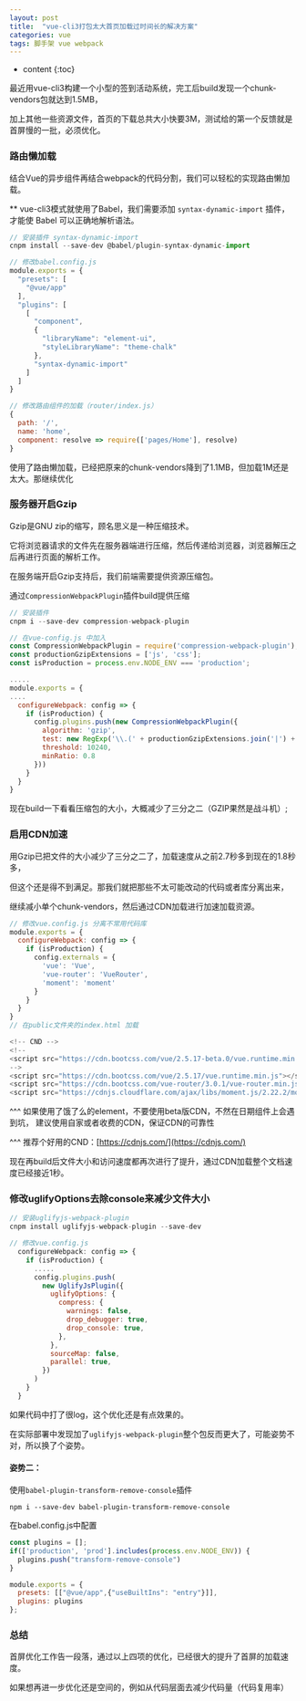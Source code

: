 ```yaml
---
layout: post
title:  "vue-cli3打包太大首页加载过时间长的解决方案"
categories: vue
tags: 脚手架 vue webpack
---
```


* content
{:toc}

最近用vue-cli3构建一个小型的签到活动系统，完工后build发现一个chunk-vendors包就达到1.5MB，

加上其他一些资源文件，首页的下载总共大小快要3M，测试给的第一个反馈就是首屏慢的一批，必须优化。


		   					    
				




### 路由懒加载


结合Vue的异步组件再结合webpack的代码分割，我们可以轻松的实现路由懒加载。

** ️vue-cli3模式就使用了Babel，我们需要添加 `syntax-dynamic-import` 插件，才能使 Babel 可以正确地解析语法。


```js
// 安装插件 syntax-dynamic-import
cnpm install --save-dev @babel/plugin-syntax-dynamic-import

// 修改babel.config.js
module.exports = {
  "presets": [
    "@vue/app"
  ],
  "plugins": [
    [
      "component",
      {
        "libraryName": "element-ui",
        "styleLibraryName": "theme-chalk"
      },
      "syntax-dynamic-import"
    ]
  ]
}

// 修改路由组件的加载（router/index.js）
{
  path: '/',
  name: 'home',
  component: resolve => require(['pages/Home'], resolve)
}
```

使用了路由懒加载，已经把原来的chunk-vendors降到了1.1MB，但加载1M还是太大。那继续优化


### 服务器开启Gzip


Gzip是GNU zip的缩写，顾名思义是一种压缩技术。

它将浏览器请求的文件先在服务器端进行压缩，然后传递给浏览器，浏览器解压之后再进行页面的解析工作。

在服务端开启Gzip支持后，我们前端需要提供资源压缩包。

通过`CompressionWebpackPlugin`插件build提供压缩


```js
// 安装插件
cnpm i --save-dev compression-webpack-plugin

// 在vue-config.js 中加入
const CompressionWebpackPlugin = require('compression-webpack-plugin');
const productionGzipExtensions = ['js', 'css'];
const isProduction = process.env.NODE_ENV === 'production';

.....
module.exports = {
....
  configureWebpack: config => {
    if (isProduction) {
      config.plugins.push(new CompressionWebpackPlugin({
        algorithm: 'gzip',
        test: new RegExp('\\.(' + productionGzipExtensions.join('|') + ')$'),
        threshold: 10240,
        minRatio: 0.8
      }))
    }
  }
}
```

现在build一下看看压缩包的大小，大概减少了三分之二（GZIP果然是战斗机）;

### 启用CDN加速


用Gzip已把文件的大小减少了三分之二了，加载速度从之前2.7秒多到现在的1.8秒多，

但这个还是得不到满足。那我们就把那些不太可能改动的代码或者库分离出来，

继续减小单个chunk-vendors，然后通过CDN加载进行加速加载资源。

```js
// 修改vue.config.js 分离不常用代码库
module.exports = {
  configureWebpack: config => {
    if (isProduction) {
      config.externals = {
        'vue': 'Vue',
        'vue-router': 'VueRouter',
        'moment': 'moment'
      }
    }
  }
}
// 在public文件夹的index.html 加载

<!-- CND -->
<!--
<script src="https://cdn.bootcss.com/vue/2.5.17-beta.0/vue.runtime.min.js"></script>
-->
<script src="https://cdn.bootcss.com/vue/2.5.17/vue.runtime.min.js"></script>
<script src="https://cdn.bootcss.com/vue-router/3.0.1/vue-router.min.js"></script>
<script src="https://cdnjs.cloudflare.com/ajax/libs/moment.js/2.22.2/moment.min.js"></script>
```

^^^ 如果使用了饿了么的element，不要使用beta版CDN，不然在日期组件上会遇到坑， 建议使用自家或者收费的CDN，保证CDN的可靠性

^^^ 推荐个好用的CND：[https://cdnjs.com/](https://cdnjs.com/)

现在再build后文件大小和访问速度都再次进行了提升，通过CDN加载整个文档速度已经接近1秒。


### 修改uglifyOptions去除console来减少文件大小


```js
// 安装uglifyjs-webpack-plugin
cnpm install uglifyjs-webpack-plugin --save-dev

// 修改vue.config.js
  configureWebpack: config => {
    if (isProduction) {
      .....
      config.plugins.push(
        new UglifyJsPlugin({
          uglifyOptions: {
            compress: {
              warnings: false,
              drop_debugger: true,
              drop_console: true,
            },
          },
          sourceMap: false,
          parallel: true,
        })       
      )
    }
  }
```

如果代码中打了很log，这个优化还是有点效果的。

在实际部署中发现加了`uglifyjs-webpack-plugin`整个包反而更大了，可能姿势不对，所以换了个姿势。

#### 姿势二：

使用`babel-plugin-transform-remove-console`插件

```shell
npm i --save-dev babel-plugin-transform-remove-console
```

在babel.config.js中配置

```js
const plugins = [];
if(['production', 'prod'].includes(process.env.NODE_ENV)) {  
  plugins.push("transform-remove-console")
}

module.exports = {
  presets: [["@vue/app",{"useBuiltIns": "entry"}]],
  plugins: plugins
};
```

### 总结


首屏优化工作告一段落，通过以上四项的优化，已经很大的提升了首屏的加载速度。

如果想再进一步优化还是空间的，例如从代码层面去减少代码量（代码复用率）









   













